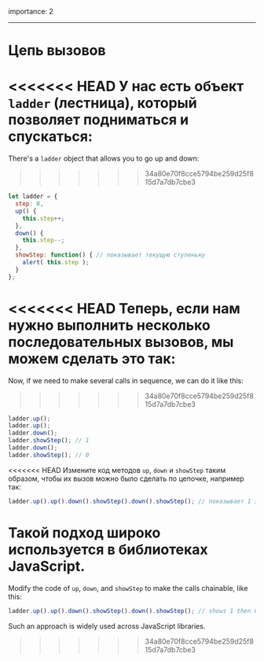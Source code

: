 importance: 2

---

# Цепь вызовов

<<<<<<< HEAD
У нас есть объект `ladder` (лестница), который позволяет подниматься и спускаться:
=======
There's a `ladder` object that allows you to go up and down:
>>>>>>> 34a80e70f8cce5794be259d25f815d7a7db7cbe3

```js
let ladder = {
  step: 0,
  up() { 
    this.step++;
  },
  down() { 
    this.step--;
  },
  showStep: function() { // показывает текущую ступеньку
    alert( this.step );
  }
};
```

<<<<<<< HEAD
Теперь, если нам нужно выполнить несколько последовательных вызовов, мы можем сделать это так:
=======
Now, if we need to make several calls in sequence, we can do it like this:
>>>>>>> 34a80e70f8cce5794be259d25f815d7a7db7cbe3

```js
ladder.up();
ladder.up();
ladder.down();
ladder.showStep(); // 1
ladder.down();
ladder.showStep(); // 0
```

<<<<<<< HEAD
Измените код методов `up`, `down` и `showStep` таким образом, чтобы их вызов можно было сделать по цепочке, например так:

```js
ladder.up().up().down().showStep().down().showStep(); // показывает 1 затем 0
```

Такой подход широко используется в библиотеках JavaScript. 
=======
Modify the code of `up`, `down`, and `showStep` to make the calls chainable, like this:

```js
ladder.up().up().down().showStep().down().showStep(); // shows 1 then 0
```

Such an approach is widely used across JavaScript libraries.
>>>>>>> 34a80e70f8cce5794be259d25f815d7a7db7cbe3
